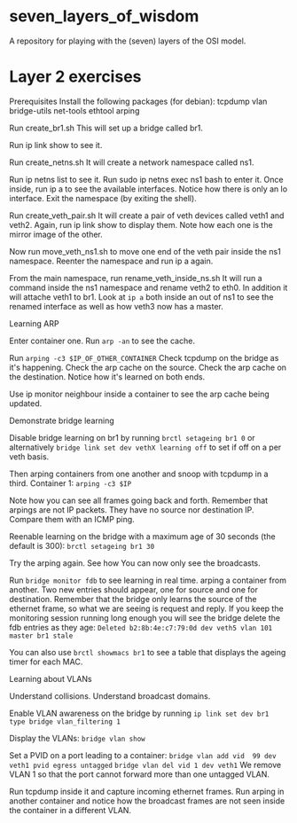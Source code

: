 # seven_layers_of_wisdom
A repository for playing with the (seven) layers of the OSI model.


# Layer 2 exercises

Prerequisites
Install the following packages (for debian): 
tcpdump vlan bridge-utils net-tools ethtool arping

Run create_br1.sh
This will set up a bridge called br1.

Run ip link show to see it.

Run create_netns.sh
It will create a network namespace called ns1.

Run ip netns list to see it.
Run sudo ip netns exec ns1 bash to enter it.
Once inside, run ip a to see the available interfaces.
Notice how there is only an lo interface.
Exit the namespace (by exiting the shell).

Run create_veth_pair.sh
It will create a pair of veth devices called veth1 and veth2.
Again, run ip link show to display them.
Note how each one is the mirror image of the other.

Now run move_veth_ns1.sh to move one end of the veth pair inside the ns1 namespace. 
Reenter the namespace and run ip a again.

From the main namespace, run rename_veth_inside_ns.sh
It will run a command inside the ns1 namespace and rename veth2 to eth0.
In addition it will attache veth1 to br1. 
Look at `ip a` both inside an out of ns1 to see the renamed interface as well as how veth3 now has a master.

Learning ARP

Enter container one.
Run `arp -an` to see the cache.

Run `arping -c3 $IP_OF_OTHER_CONTAINER`
Check tcpdump on the bridge as it's happening.
Check the arp cache on the source.
Check the arp cache on the destination.
Notice how it's learned on both ends.

Use ip monitor neighbour inside a container to see the arp cache being updated.
 

Demonstrate bridge learning

Disable bridge learning on br1 by running
`brctl setageing br1 0`
or alternatively 
`bridge link set dev vethX learning off` to set if off on a per veth basis.

Then arping containers from one another and snoop with tcpdump in a third.
Container 1: `arping -c3 $IP`

Note how you can see all frames going back and forth.
Remember that arpings are not IP packets.
They have no source nor destination IP.
Compare them with an ICMP ping.

Reenable learning on the bridge with a maximum age of 30 seconds (the default is 300):
`brctl setageing br1 30`

Try the arping again.
See how You can now only see the broadcasts.

Run `bridge monitor fdb` to see learning in real time.
arping a container from another.
Two new entries should appear, one for source and one for destination.
Remember that the bridge only learns the source of the ethernet frame, so what we are seeing is request and reply.
If you keep the monitoring session running long enough you will see the bridge delete the fdb entries as they age: 
`Deleted b2:8b:4e:c7:79:0d dev veth5 vlan 101 master br1 stale`

You can also use `brctl showmacs br1` to see a table that displays the ageing timer for each MAC.

Learning about VLANs
 
Understand collisions.
Understand broadcast domains.

Enable VLAN awareness on the bridge by running 
`ip link set dev br1 type bridge vlan_filtering 1`

Display the VLANs: 
`bridge vlan show `


Set a PVID on a port leading to a container: 
`bridge vlan add vid  99 dev veth1 pvid egress untagged`
`bridge vlan del vid 1 dev veth1`
We remove VLAN 1 so that the port cannot forward more than one untagged VLAN.

Run tcpdump inside it and capture incoming ethernet frames.
Run arping in another container and notice how the broadcast frames are not seen inside the container in a different VLAN.

